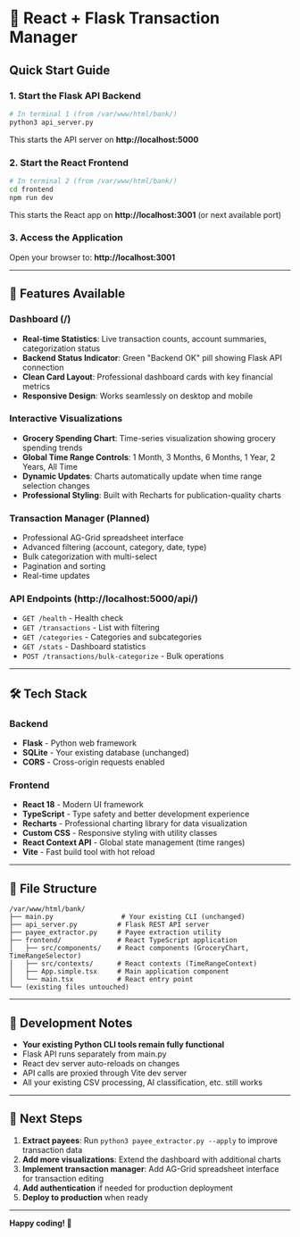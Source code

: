 # 🚀 React + Flask Transaction Manager

## Quick Start Guide

### 1. Start the Flask API Backend
```bash
# In terminal 1 (from /var/www/html/bank/)
python3 api_server.py
```
This starts the API server on **http://localhost:5000**

### 2. Start the React Frontend
```bash
# In terminal 2 (from /var/www/html/bank/)
cd frontend
npm run dev
```
This starts the React app on **http://localhost:3001** (or next available port)

### 3. Access the Application
Open your browser to: **http://localhost:3001**

---

## 🌟 Features Available

### Dashboard (/)
- **Real-time Statistics**: Live transaction counts, account summaries, categorization status
- **Backend Status Indicator**: Green "Backend OK" pill showing Flask API connection
- **Clean Card Layout**: Professional dashboard cards with key financial metrics
- **Responsive Design**: Works seamlessly on desktop and mobile

### Interactive Visualizations
- **Grocery Spending Chart**: Time-series visualization showing grocery spending trends
- **Global Time Range Controls**: 1 Month, 3 Months, 6 Months, 1 Year, 2 Years, All Time
- **Dynamic Updates**: Charts automatically update when time range selection changes
- **Professional Styling**: Built with Recharts for publication-quality charts

### Transaction Manager (Planned)
- Professional AG-Grid spreadsheet interface
- Advanced filtering (account, category, date, type)
- Bulk categorization with multi-select
- Pagination and sorting
- Real-time updates

### API Endpoints (http://localhost:5000/api/)
- `GET /health` - Health check
- `GET /transactions` - List with filtering
- `GET /categories` - Categories and subcategories
- `GET /stats` - Dashboard statistics
- `POST /transactions/bulk-categorize` - Bulk operations

---

## 🛠 Tech Stack

### Backend
- **Flask** - Python web framework
- **SQLite** - Your existing database (unchanged)
- **CORS** - Cross-origin requests enabled

### Frontend  
- **React 18** - Modern UI framework
- **TypeScript** - Type safety and better development experience
- **Recharts** - Professional charting library for data visualization
- **Custom CSS** - Responsive styling with utility classes
- **React Context API** - Global state management (time ranges)
- **Vite** - Fast build tool with hot reload

---

## 📁 File Structure
```
/var/www/html/bank/
├── main.py                 # Your existing CLI (unchanged)
├── api_server.py          # Flask REST API server  
├── payee_extractor.py     # Payee extraction utility
├── frontend/              # React TypeScript application
│   ├── src/components/    # React components (GroceryChart, TimeRangeSelector)
│   ├── src/contexts/      # React contexts (TimeRangeContext)
│   ├── App.simple.tsx     # Main application component
│   └── main.tsx           # React entry point
└── (existing files untouched)
```

---

## 🔧 Development Notes

- **Your existing Python CLI tools remain fully functional**
- Flask API runs separately from main.py
- React dev server auto-reloads on changes
- API calls are proxied through Vite dev server
- All your existing CSV processing, AI classification, etc. still works

---

## 🎯 Next Steps

1. **Extract payees**: Run `python3 payee_extractor.py --apply` to improve transaction data
2. **Add more visualizations**: Extend the dashboard with additional charts
3. **Implement transaction manager**: Add AG-Grid spreadsheet interface for transaction editing
4. **Add authentication** if needed for production deployment
5. **Deploy to production** when ready

---

**Happy coding! 🎉**